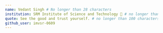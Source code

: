 ```yaml
---
name: Vedant Singh # No longer than 28 characters
institution: SRM Institute of Science and Technology 🚩 # no longer than 58 characters
quote: See the good and trust yourself. # no longer than 100 characters, avoid using quotes(") to guarantee the format remains the same.
github_user: imvsr-0609
---
```


